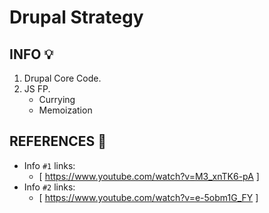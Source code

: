 # Drupal Strategy

## INFO :bulb:
1. Drupal Core Code.
2. JS FP.
    - Currying
    - Memoization

## REFERENCES :link:
- Info ``#1`` links:
    * [ https://www.youtube.com/watch?v=M3_xnTK6-pA ]
- Info ``#2`` links:
    * [ https://www.youtube.com/watch?v=e-5obm1G_FY ]